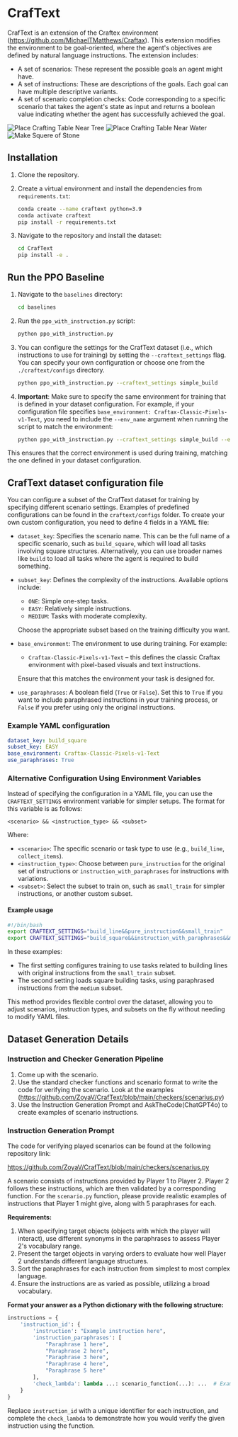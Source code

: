 # CrafText

CrafText is an extension of the Craftex environment (<https://github.com/MichaelTMatthews/Craftax>). This extension modifies the environment to be goal-oriented, where the agent's objectives are defined by natural language instructions. The extension includes:

- A set of scenarios: These represent the possible goals an agent might have.
- A set of instructions: These are descriptions of the goals. Each goal can have multiple descriptive variants.
- A set of scenario completion checks: Code corresponding to a specific scenario that takes the agent's state as input and returns a boolean value indicating whether the agent has successfully achieved the goal.

![Place Crafting Table Near Tree](./imgs/tree_cropp.gif) ![Place Crafting Table Near Water](./imgs/water_cropp.gif) ![Make Squere of Stone](./imgs/stone.gif)

## Installation

1. Clone the repository.
2. Create a virtual environment and install the dependencies from `requirements.txt`:

   ```bash
   conda create --name craftext python=3.9
   conda activate craftext
   pip install -r requirements.txt
   ```

3. Navigate to the repository and install the dataset:

   ```bash
   cd CrafText
   pip install -e .
   ```

## Run the PPO Baseline

1. Navigate to the `baselines` directory:

   ```bash
   cd baselines
   ```

2. Run the `ppo_with_instruction.py` script:

   ```bash
   python ppo_with_instruction.py
   ```

3. You can configure the settings for the CrafText dataset (i.e., which instructions to use for training) by setting the `--craftext_settings` flag. You can specify your own configuration or choose one from the `./craftext/configs` directory.

   ```bash
   python ppo_with_instruction.py --craftext_settings simple_build
   ```

4. **Important**: Make sure to specify the same environment for training that is defined in your dataset configuration. For example, if your configuration file specifies `base_environment: Craftax-Classic-Pixels-v1-Text`, you need to include the `--env_name` argument when running the script to match the environment:

   ```bash
   python ppo_with_instruction.py --craftext_settings simple_build --env_name "Craftax-Classic-Pixels-v1-Text"
   ```

This ensures that the correct environment is used during training, matching the one defined in your dataset configuration.

## CrafText dataset configuration file

You can configure a subset of the CrafText dataset for training by specifying different scenario settings. Examples of predefined configurations can be found in the `craftext/configs` folder. To create your own custom configuration, you need to define 4 fields in a YAML file:

- `dataset_key`: Specifies the scenario name. This can be the full name of a specific scenario, such as `build_square`, which will load all tasks involving square structures. Alternatively, you can use broader names like `build` to load all tasks where the agent is required to build something.
- `subset_key`: Defines the complexity of the instructions. Available options include:
  - `ONE`: Simple one-step tasks.
  - `EASY`: Relatively simple instructions.
  - `MEDIUM`: Tasks with moderate complexity.
  
  Choose the appropriate subset based on the training difficulty you want.
  
- `base_environment`: The environment to use during training. For example:
  - `Craftax-Classic-Pixels-v1-Text` – this defines the classic Craftax environment with pixel-based visuals and text instructions.
  
  Ensure that this matches the environment your task is designed for.
  
- `use_paraphrases`: A boolean field (`True` or `False`). Set this to `True` if you want to include paraphrased instructions in your training process, or `False` if you prefer using only the original instructions.

### Example YAML configuration

```yaml
dataset_key: build_square
subset_key: EASY
base_environment: Craftax-Classic-Pixels-v1-Text
use_paraphrases: True
```

### Alternative Configuration Using Environment Variables

Instead of specifying the configuration in a YAML file, you can use the `CRAFTEXT_SETTINGS` environment variable for simpler setups. The format for this variable is as follows:

`
<scenario> && <instruction_type> && <subset>
`

Where:

- `<scenario>`: The specific scenario or task type to use (e.g., `build_line`, `collect_items`).
- `<instruction_type>`: Choose between `pure_instruction` for the original set of instructions or `instruction_with_paraphrases` for instructions with variations.
- `<subset>`: Select the subset to train on, such as `small_train` for simpler instructions, or another custom subset.

#### Example usage

```bash
#!/bin/bash
export CRAFTEXT_SETTINGS="build_line&&pure_instruction&&small_train"
export CRAFTEXT_SETTINGS="build_square&&instruction_with_paraphrases&&medium"
```

In these examples:

- The first setting configures training to use tasks related to building lines with original instructions from the `small_train` subset.
- The second setting loads square building tasks, using paraphrased instructions from the `medium` subset.

This method provides flexible control over the dataset, allowing you to adjust scenarios, instruction types, and subsets on the fly without needing to modify YAML files.

<!-- ## Existed Scenarios 

| Name                                       | Class Name   | Supports JAX      |
|--------------------------------------------|--------------|-------------------|
| build_line                                 | build        | ✅                 |
| squere                                     | build        | ✅                 |
| is_item_in_closed_contour                  | build        | ❌                 |
| cross                                      | build        | ✅                 |
| did_placing_item_increase_variable         | base         | ❌                 |
| was_item_after_increase                    | combo        | ❌                 |
| nerar_increase                             | combo        | ❌                 |
| item_after_another_contour                 | combo        | ❌                 |
| coutour_placing_item_increase_var          | combo        | ❌                 |
| after_another_near_objects                 | combo        | ❌                 |
| was_item_placed_near_another               | localization | ❌                 |
| place                                      | localization | ✅                 |
| water_sources                              | localization | ❌                 |
| old_place_near_game_block                  | localization | ❌                 |
| was_item_collected_after_another_object    | conditional  | ❌                 | -->

## Dataset Generation Details

### Instruction and Checker Generation Pipeline

1. Come up with the scenario.
2. Use the standard checker functions and scenario format to write the code for verifying the scenario. Look at the examples (<https://github.com/ZoyaV/CrafText/blob/main/checkers/scenarius.py>)
3. Use the Instruction Generation Prompt and AskTheCode(ChatGPT4o) to create examples of scenario instructions.

### Instruction Generation Prompt

The code for verifying played scenarios can be found at the following repository link:

<https://github.com/ZoyaV/CrafText/blob/main/checkers/scenarius.py>

A scenario consists of instructions provided by Player 1 to Player 2. Player 2 follows these instructions, which are then validated by a corresponding function. For the `scenario.py` function, please provide realistic examples of instructions that Player 1 might give, along with 5 paraphrases for each.

**Requirements:**

1. When specifying target objects (objects with which the player will interact), use different synonyms in the paraphrases to assess Player 2's vocabulary range.
2. Present the target objects in varying orders to evaluate how well Player 2 understands different language structures.
3. Sort the paraphrases for each instruction from simplest to most complex language.
4. Ensure the instructions are as varied as possible, utilizing a broad vocabulary.

**Format your answer as a Python dictionary with the following structure:**

```python
instructions = {
    'instruction_id': {
        'instruction': "Example instruction here",
        'instruction_paraphrases': [
            "Paraphrase 1 here",
            "Paraphrase 2 here",
            "Paraphrase 3 here",
            "Paraphrase 4 here",
            "Paraphrase 5 here"
        ],
        'check_lambda': lambda ...: scenario_function(...): ...  # Example usage of the function
    }
}
```

Replace `instruction_id` with a unique identifier for each instruction, and complete the `check_lambda` to demonstrate how you would verify the given instruction using the function.
